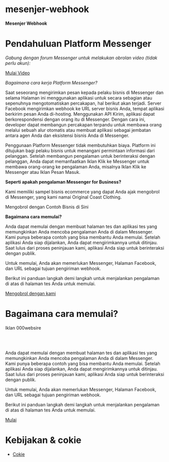 # mesenjer-webhook

**Mesenjer Webhook**

# Pendahuluan Platform Messenger

*Gabung dengan forum Messenger untuk melakukan obrolan video (tidak perlu akun):*

[Mulai Video](https://msngr.com/3XDDyHuhZ3_ZgIbQ?funnel_session_id=_ab128ee6-7931-476d-9c8f-c6f4cf119473)

*Bagaimana cara kerja Platform Messenger?*

Saat seseorang mengirimkan pesan kepada pelaku bisnis di Messenger dan selama Halaman ini menggunakan aplikasi untuk secara sebagian atau sepenuhnya mengotomatiskan percakapan, hal berikut akan terjadi. Server Facebook mengirimkan webhook ke URL server bisnis Anda, tempat aplikasi berkirim pesan Anda di-hosting. Menggunakan API Kirim, aplikasi dapat berkorespondensi dengan orang itu di Messenger. Dengan cara ini, developer dapat membangun percakapan terpandu untuk membawa orang melalui sebuah alur otomatis atau membuat aplikasi sebagai jembatan antara agen Anda dan eksistensi bisnis Anda di Messenger.

Penggunaan Platform Messenger tidak membutuhkan biaya. Platform ini ditujukan bagi pelaku bisnis untuk menangani permintaan informasi dari pelanggan. Setelah membangun pengalaman untuk berinteraksi dengan pelanggan, Anda dapat memanfaatkan Iklan Klik ke Messenger untuk membawa orang-orang ke pengalaman Anda, misalnya Iklan Klik ke Messenger atau Iklan Pesan Masuk. 

**Seperti apakah pengalaman Messenger for Business?**

Kami memiliki sampel bisnis ecommerce yang dapat Anda ajak mengobrol di Messenger, yang kami namai Original Coast Clothing.

Mengobrol dengan Contoh Bisnis di Sini

**Bagaimana cara memulai?**

Anda dapat memulai dengan membuat halaman tes dan aplikasi tes yang memungkinkan Anda mencoba pengalaman Anda di dalam Messenger. Kami punya beberapa contoh yang bisa membantu Anda memulai. Setelah aplikasi Anda siap dijalankan, Anda dapat mengirimkannya untuk ditinjau. Saat lulus dari proses peninjauan kami, aplikasi Anda siap untuk berinteraksi dengan publik.

Untuk memulai, Anda akan memerlukan Messenger, Halaman Facebook, dan URL sebagai tujuan pengiriman webhook.

Berikut ini panduan langkah demi langkah untuk menjalankan pengalaman di atas di halaman tes Anda untuk memulai.

[Mengobrol dengan kami](https://m.me/tikakripik.?ref=DEVDOCS)

# Bagaimana cara memulai?

Iklan 000websire

<br/><head><script data-ad-client="ca-pub-7201802427887817" async src="https://pagead2.googlesyndication.com/pagead/js/adsbygoogle.js"></script><head/><br/>

Anda dapat memulai dengan membuat halaman tes dan aplikasi tes yang memungkinkan Anda mencoba pengalaman Anda di dalam Messenger. Kami punya beberapa contoh yang bisa membantu Anda memulai. Setelah aplikasi Anda siap dijalankan, Anda dapat mengirimkannya untuk ditinjau. Saat lulus dari proses peninjauan kami, aplikasi Anda siap untuk berinteraksi dengan publik.

Untuk memulai, Anda akan memerlukan Messenger, Halaman Facebook, dan URL sebagai tujuan pengiriman webhook.

Berikut ini panduan langkah demi langkah untuk menjalankan pengalaman di atas di halaman tes Anda untuk memulai.

[Mulai](https://developers.facebook.com/docs/messenger-platform/getting-started)

# Kebijakan & cokie

- [Cokie](https://www.facebook.com/help/cookies)

